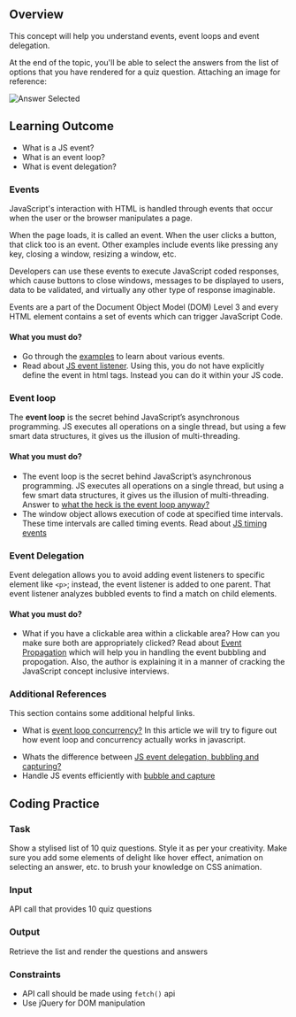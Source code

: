 ## Overview

This concept will help you understand events, event loops and event delegation.

At the end of the topic, you'll be able to select the answers from the list of options that you have rendered for a quiz question. Attaching an image for reference:

![Answer Selected](https://raw.githubusercontent.com/greyatom-school/the-minerva-project/master/FEWD/sprint_3/2.%20Ajax%20and%20DOM%20Events/events/answer_selected.png)

## Learning Outcome

- What is a JS event?
- What is an event loop?
- What is event delegation?

### Events

JavaScript's interaction with HTML is handled through events that occur when the user or the browser manipulates a page.

When the page loads, it is called an event. When the user clicks a button, that click too is an event. Other examples include events like pressing any key, closing a window, resizing a window, etc.

Developers can use these events to execute JavaScript coded responses, which cause buttons to close windows, messages to be displayed to users, data to be validated, and virtually any other type of response imaginable.

Events are a part of the Document Object Model (DOM) Level 3 and every HTML element contains a set of events which can trigger JavaScript Code.

#### What you must do?

- Go through the [examples](https://www.w3schools.com/js/js_events_examples.asp) to learn about various events.
- Read about [JS event listener](https://www.youtube.com/watch?v=QedZL8kXX6Y). Using this, you do not have explicitly define the event in html tags. Instead you can do it within your JS code.

### Event loop

The **event loop** is the secret behind JavaScript’s asynchronous programming. JS executes all operations on a single thread, but using a few smart data structures, it gives us the illusion of multi-threading.

#### What you must do?

- The event loop is the secret behind JavaScript’s asynchronous programming. JS executes all operations on a single thread, but using a few smart data structures, it gives us the illusion of multi-threading. Answer to [what the heck is the event loop anyway?](https://www.youtube.com/watch?v=8aGhZQkoFbQ)
- The window object allows execution of code at specified time intervals. These time intervals are called timing events. Read about [JS timing events](https://www.w3schools.com/js/js_timing.asp)

### Event Delegation

Event delegation allows you to avoid adding event listeners to specific element like `<p>`; instead, the event listener is added to one parent. That event listener analyzes bubbled events to find a match on child elements.

#### What you must do?

- What if you have a clickable area within a clickable area? How can you make sure both are appropriately clicked? Read about [Event Propagation](https://www.youtube.com/watch?v=aVSf0b1jVKk) which will help you in handling the event bubbling and propogation. Also, the author is explaining it in a manner of cracking the JavaScript concept inclusive interviews.

### Additional References

This section contains some additional helpful links.

- What is [event loop concurrency?](https://www.applozic.com/blog/javascript%E2%80%8A-%E2%80%8Aevent-loop-concurrency/) In this article we will try to figure out how event loop and concurrency actually works in javascript.

* Whats the difference between [JS event delegation, bubbling and capturing?](https://gomakethings.com/whats-the-difference-between-javascript-event-delegation-bubbling-and-capturing/)
* Handle JS events efficiently with [bubble and capture](https://dev.to/shimphillip/handing-javascript-events-efficiently-with-bubble-and-capture-4ha5)

## Coding Practice

### Task

Show a stylised list of 10 quiz questions. Style it as per your creativity. Make sure you add some elements of delight like hover effect, animation on selecting an answer, etc. to brush your knowledge on CSS animation.

### Input

API call that provides 10 quiz questions

### Output

Retrieve the list and render the questions and answers

### Constraints

- API call should be made using `fetch()` api
- Use jQuery for DOM manipulation
